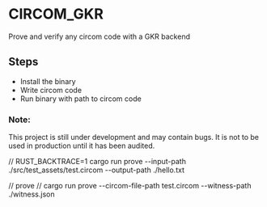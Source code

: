 # CIRCOM_GKR

Prove and verify any circom code with a GKR backend


## Steps
- Install the binary
- Write circom code
- Run binary with path to circom code



### Note:
This project is still under development and may contain bugs. It is not to be used in production until it has been audited.






// RUST_BACKTRACE=1 cargo run prove --input-path ./src/test_assets/test.circom --output-path ./hello.txt



// prove
// cargo run prove --circom-file-path test.circom --witness-path ./witness.json